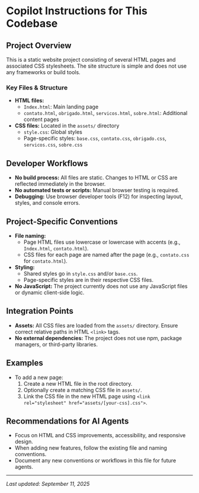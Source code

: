 # Copilot Instructions for This Codebase

## Project Overview
This is a static website project consisting of several HTML pages and associated CSS stylesheets. The site structure is simple and does not use any frameworks or build tools.

### Key Files & Structure
- **HTML files:**
  - `Index.html`: Main landing page
  - `contato.html`, `obrigado.html`, `servicos.html`, `sobre.html`: Additional content pages
- **CSS files:** Located in the `assets/` directory
  - `style.css`: Global styles
  - Page-specific styles: `base.css`, `contato.css`, `obrigado.css`, `servicos.css`, `sobre.css`

## Developer Workflows
- **No build process:** All files are static. Changes to HTML or CSS are reflected immediately in the browser.
- **No automated tests or scripts:** Manual browser testing is required.
- **Debugging:** Use browser developer tools (F12) for inspecting layout, styles, and console errors.

## Project-Specific Conventions
- **File naming:**
  - Page HTML files use lowercase or lowercase with accents (e.g., `Index.html`, `contato.html`).
  - CSS files for each page are named after the page (e.g., `contato.css` for `contato.html`).
- **Styling:**
  - Shared styles go in `style.css` and/or `base.css`.
  - Page-specific styles are in their respective CSS files.
- **No JavaScript:** The project currently does not use any JavaScript files or dynamic client-side logic.

## Integration Points
- **Assets:** All CSS files are loaded from the `assets/` directory. Ensure correct relative paths in HTML `<link>` tags.
- **No external dependencies:** The project does not use npm, package managers, or third-party libraries.

## Examples
- To add a new page:
  1. Create a new HTML file in the root directory.
  2. Optionally create a matching CSS file in `assets/`.
  3. Link the CSS file in the new HTML page using `<link rel="stylesheet" href="assets/[your-css].css">`.

## Recommendations for AI Agents
- Focus on HTML and CSS improvements, accessibility, and responsive design.
- When adding new features, follow the existing file and naming conventions.
- Document any new conventions or workflows in this file for future agents.

---
_Last updated: September 11, 2025_
